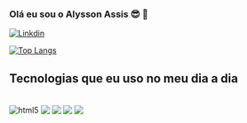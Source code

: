 ### Olá eu sou o Alysson Assis 😎 🍷 

[![Linkdin](	https://img.shields.io/badge/LinkedIn-0077B5?style=for-the-badge&logo=linkedin&logoColor=white)](https://www.linkedin.com/in/alysson-assis-987009249/)


[![Top Langs](https://github-readme-stats.vercel.app/api/top-langs/?username=Alysson-Assis&layout=compact&theme=dracula)](https://github.com/anuraghazra/github-readme-stats)

## Tecnologias que eu uso no meu dia a dia
<div style="display: inline_block"><br/>
    <img align="center" alt="html5" src = "https://img.shields.io/badge/HTML5-E34F26?style=for-the-badge&logo=html5&logoColor=white">
    <img align="center" src = "https://img.shields.io/badge/CSS3-1572B6?style=for-the-badge&logo=css3&logoColor=white">
    <img align="center" src = "https://img.shields.io/badge/JavaScript-F7DF1E?style=for-the-badge&logo=javascript&logoColor=black">
    <img align="center" src = "https://img.shields.io/badge/Python-14354C?style=for-the-badge&logo=python&logoColor=white">
    <img align="center" src = "https://img.shields.io/badge/MySQL-00000F?style=for-the-badge&logo=mysql&logoColor=white">
    
</div>
